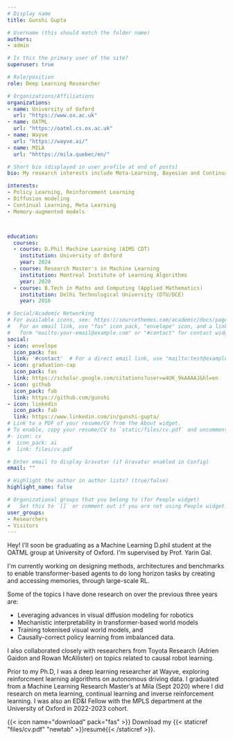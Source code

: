 ```yaml
---
# Display name
title: Gunshi Gupta

# Username (this should match the folder name)
authors:
- admin

# Is this the primary user of the site?
superuser: true

# Role/position
role: Deep Learning Researcher

# Organizations/Affiliations
organizations:
- name: University of Oxford
  url: "https://www.ox.ac.uk"
- name: OATML
  url: "https://oatml.cs.ox.ac.uk"
- name: Wayve 
  url: "https://wayve.ai/"
- name: MILA 
  url: "hhttps://mila.quebec/en/"

# Short bio (displayed in user profile at end of posts)
bio: My research interests include Meta-Learning, Bayesian and Continual Deep Learning, Robotics.

interests:
- Policy Learning, Reinforcement Learning
- Diffusion modeling
- Continual Learning, Meta Learning
- Memory-augmented models



education:
  courses:
  - course: D.Phil Machine Learning (AIMS CDT)
    institution: University of Oxford
    year: 2024
  - course: Research Master's in Machine Learning
    institution: Montreal Institute of Learning Algorithms
    year: 2020
  - course: B.Tech in Maths and Computing (Applied Mathematics)
    institution: Delhi Technological University (DTU/DCE)
    year: 2016

# Social/Academic Networking
# For available icons, see: https://sourcethemes.com/academic/docs/page-builder/#icons
#   For an email link, use "fas" icon pack, "envelope" icon, and a link in the
#   form "mailto:your-email@example.com" or "#contact" for contact widget.
social:
- icon: envelope
  icon_pack: fas
  link: '#contact'  # For a direct email link, use "mailto:test@example.org".
- icon: graduation-cap
  icon_pack: fas
  link: https://scholar.google.com/citations?user=w4UK_9kAAAAJ&hl=en
- icon: github
  icon_pack: fab
  link: https://github.com/gunshi
- icon: linkedin
  icon_pack: fab
  link: https://www.linkedin.com/in/gunshi-gupta/
# Link to a PDF of your resume/CV from the About widget.
# To enable, copy your resume/CV to `static/files/cv.pdf` and uncomment the lines below.
#- icon: cv
#  icon_pack: ai
#  link: files/cv.pdf

# Enter email to display Gravatar (if Gravatar enabled in Config)
email: ""

# Highlight the author in author lists? (true/false)
highlight_name: false

# Organizational groups that you belong to (for People widget)
#   Set this to `[]` or comment out if you are not using People widget.
user_groups:
- Researchers
- Visitors
---
```


Hey! I'll soon be graduating as a Machine Learning D.phil student at the OATML group at University of Oxford. I'm supervised by Prof. Yarin Gal.

I'm currently working on designing methods, architectures and benchmarks to enable transformer-based agents to do long horizon tasks by creating and accessing memories, through large-scale RL.

Some of the topics I have done research on over the previous three years are: 
- Leveraging advances in visual diffusion modeling for robotics
- Mechanistic interpretability in transformer-based world models
- Training tokenised visual world models, and
- Causally-correct policy learning from imbalanced data.

I also collaborated closely with researchers from Toyota Research (Adrien Gaidon and Rowan McAllister) on topics related to causal robot learning.

Prior to my Ph.D, I was a deep learning researcher at Wayve, exploring reinforcment learning algorithms on autonomous driving data. I graduated from a Machine Learning Research Master’s at Mila (Sept 2020) where I did research on meta learning, continual learning and inverse reinforcement learning. I was also an ED&I Fellow with the MPLS department at the University of Oxford in 2022-2023 cohort.

{{< icon name="download" pack="fas" >}} Download my {{< staticref "files/cv.pdf" "newtab" >}}resumé{{< /staticref >}}.
